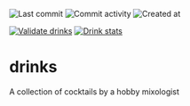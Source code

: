 ![Last commit](https://img.shields.io/github/last-commit/mattiasholm/drinks?color=blue)
![Commit activity](https://img.shields.io/github/commit-activity/t/mattiasholm/drinks)
![Created at](https://img.shields.io/github/created-at/mattiasholm/drinks?color=blue)

[![Validate drinks](https://github.com/mattiasholm/drinks/actions/workflows/validate.yml/badge.svg)](https://github.com/mattiasholm/drinks/actions/workflows/validate.yml)
[![Drink stats](https://github.com/mattiasholm/drinks/actions/workflows/stats.yml/badge.svg)](https://github.com/mattiasholm/drinks/actions/workflows/stats.yml)

# drinks
A collection of cocktails by a hobby mixologist